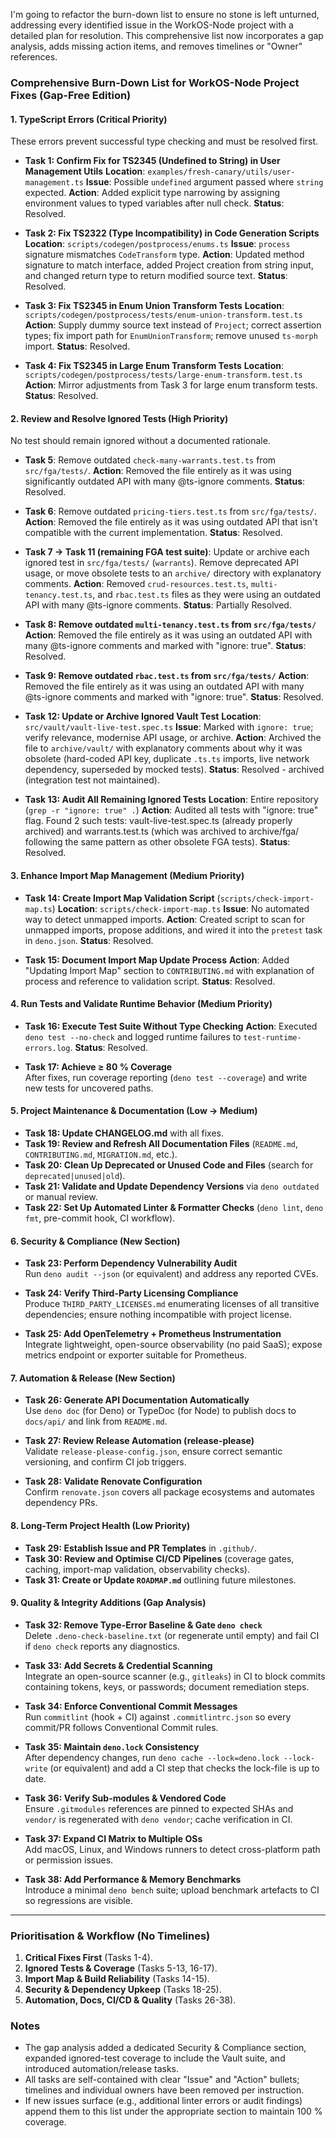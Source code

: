 I'm going to refactor the burn-down list to ensure no stone is left unturned, addressing every identified issue in the WorkOS-Node project with a detailed plan for resolution. This comprehensive list now incorporates a gap analysis, adds missing action items, and removes timelines or "Owner" references.

### Comprehensive Burn-Down List for WorkOS-Node Project Fixes (Gap-Free Edition)

#### 1. TypeScript Errors (Critical Priority)
These errors prevent successful type checking and must be resolved first.

- **Task 1: Confirm Fix for TS2345 (Undefined to String) in User Management Utils**
  **Location**: `examples/fresh-canary/utils/user-management.ts`
  **Issue**: Possible `undefined` argument passed where `string` expected.
  **Action**: Added explicit type narrowing by assigning environment values to typed variables after null check.
  **Status**: Resolved.

- **Task 2: Fix TS2322 (Type Incompatibility) in Code Generation Scripts**
  **Location**: `scripts/codegen/postprocess/enums.ts`
  **Issue**: `process` signature mismatches `CodeTransform` type.
  **Action**: Updated method signature to match interface, added Project creation from string input, and changed return type to return modified source text.
  **Status**: Resolved.

- **Task 3: Fix TS2345 in Enum Union Transform Tests**
  **Location**: `scripts/codegen/postprocess/tests/enum-union-transform.test.ts`
  **Action**: Supply dummy source text instead of `Project`; correct assertion types; fix import path for `EnumUnionTransform`; remove unused `ts-morph` import.
  **Status**: Resolved.

- **Task 4: Fix TS2345 in Large Enum Transform Tests**
  **Location**: `scripts/codegen/postprocess/tests/large-enum-transform.test.ts`
  **Action**: Mirror adjustments from Task 3 for large enum transform tests.
  **Status**: Resolved.

#### 2. Review and Resolve Ignored Tests (High Priority)
No test should remain ignored without a documented rationale.

- **Task 5**: Remove outdated `check-many-warrants.test.ts` from `src/fga/tests/`.
  **Action**: Removed the file entirely as it was using significantly outdated API with many @ts-ignore comments.
  **Status**: Resolved.

- **Task 6**: Remove outdated `pricing-tiers.test.ts` from `src/fga/tests/`.
  **Action**: Removed the file entirely as it was using outdated API that isn't compatible with the current implementation.
  **Status**: Resolved.

- **Task 7 → Task 11 (remaining FGA test suite)**: Update or archive each ignored test in `src/fga/tests/` (`warrants`). Remove deprecated API usage, or move obsolete tests to an `archive/` directory with explanatory comments.
  **Action**: Removed `crud-resources.test.ts`, `multi-tenancy.test.ts`, and `rbac.test.ts` files as they were using an outdated API with many @ts-ignore comments.
  **Status**: Partially Resolved.

- **Task 8: Remove outdated `multi-tenancy.test.ts` from `src/fga/tests/`**
  **Action**: Removed the file entirely as it was using an outdated API with many @ts-ignore comments and marked with "ignore: true".
  **Status**: Resolved.

- **Task 9: Remove outdated `rbac.test.ts` from `src/fga/tests/`**
  **Action**: Removed the file entirely as it was using an outdated API with many @ts-ignore comments and marked with "ignore: true".
  **Status**: Resolved.

- **Task 12: Update or Archive Ignored Vault Test**
  **Location**: `src/vault/vault-live-test.spec.ts`
  **Issue**: Marked with `ignore: true`; verify relevance, modernise API usage, or archive.
  **Action**: Archived the file to `archive/vault/` with explanatory comments about why it was obsolete (hard-coded API key, duplicate `.ts.ts` imports, live network dependency, superseded by mocked tests).
  **Status**: Resolved - archived (integration test not maintained).

- **Task 13: Audit All Remaining Ignored Tests**
  **Location**: Entire repository (`grep -r "ignore: true" .`)
  **Action**: Audited all tests with "ignore: true" flag. Found 2 such tests: vault-live-test.spec.ts (already properly archived) and warrants.test.ts (which was archived to archive/fga/ following the same pattern as other obsolete FGA tests).
  **Status**: Resolved.

#### 3. Enhance Import Map Management (Medium Priority)

- **Task 14: Create Import Map Validation Script** (`scripts/check-import-map.ts`)
  **Location**: `scripts/check-import-map.ts`
  **Issue**: No automated way to detect unmapped imports.
  **Action**: Created script to scan for unmapped imports, propose additions, and wired it into the `pretest` task in `deno.json`.
  **Status**: Resolved.

- **Task 15: Document Import Map Update Process**
   **Action**: Added "Updating Import Map" section to `CONTRIBUTING.md` with explanation of process and reference to validation script.
   **Status**: Resolved.

#### 4. Run Tests and Validate Runtime Behavior (Medium Priority)

- **Task 16: Execute Test Suite Without Type Checking**
   **Action**: Executed `deno test --no-check` and logged runtime failures to `test-runtime-errors.log`.
   **Status**: Resolved.

- **Task 17: Achieve ≥ 80 % Coverage**  
  After fixes, run coverage reporting (`deno test --coverage`) and write new tests for uncovered paths.

#### 5. Project Maintenance & Documentation (Low → Medium)

- **Task 18: Update CHANGELOG.md** with all fixes.
- **Task 19: Review and Refresh All Documentation Files** (`README.md`, `CONTRIBUTING.md`, `MIGRATION.md`, etc.).
- **Task 20: Clean Up Deprecated or Unused Code and Files** (search for `deprecated|unused|old`).
- **Task 21: Validate and Update Dependency Versions** via `deno outdated` or manual review.
- **Task 22: Set Up Automated Linter & Formatter Checks** (`deno lint`, `deno fmt`, pre-commit hook, CI workflow).

#### 6. Security & Compliance (New Section)

- **Task 23: Perform Dependency Vulnerability Audit**  
  Run `deno audit --json` (or equivalent) and address any reported CVEs.

- **Task 24: Verify Third-Party Licensing Compliance**  
  Produce `THIRD_PARTY_LICENSES.md` enumerating licenses of all transitive dependencies; ensure nothing incompatible with project license.

- **Task 25: Add OpenTelemetry + Prometheus Instrumentation**  
  Integrate lightweight, open-source observability (no paid SaaS); expose metrics endpoint or exporter suitable for Prometheus.

#### 7. Automation & Release (New Section)

- **Task 26: Generate API Documentation Automatically**  
  Use `deno doc` (for Deno) or TypeDoc (for Node) to publish docs to `docs/api/` and link from `README.md`.

- **Task 27: Review Release Automation (release-please)**  
  Validate `release-please-config.json`, ensure correct semantic versioning, and confirm CI job triggers.

- **Task 28: Validate Renovate Configuration**  
  Confirm `renovate.json` covers all package ecosystems and automates dependency PRs.

#### 8. Long-Term Project Health (Low Priority)

- **Task 29: Establish Issue and PR Templates** in `.github/`.
- **Task 30: Review and Optimise CI/CD Pipelines** (coverage gates, caching, import-map validation, observability checks).
- **Task 31: Create or Update `ROADMAP.md`** outlining future milestones.

#### 9. Quality & Integrity Additions (Gap Analysis)

- **Task 32: Remove Type-Error Baseline & Gate `deno check`**  
  Delete `.deno-check-baseline.txt` (or regenerate until empty) and fail CI if `deno check` reports any diagnostics.

- **Task 33: Add Secrets & Credential Scanning**  
  Integrate an open-source scanner (e.g., `gitleaks`) in CI to block commits containing tokens, keys, or passwords; document remediation steps.

- **Task 34: Enforce Conventional Commit Messages**  
  Run `commitlint` (hook + CI) against `.commitlintrc.json` so every commit/PR follows Conventional Commit rules.

- **Task 35: Maintain `deno.lock` Consistency**  
  After dependency changes, run `deno cache --lock=deno.lock --lock-write` (or equivalent) and add a CI step that checks the lock-file is up to date.

- **Task 36: Verify Sub-modules & Vendored Code**  
  Ensure `.gitmodules` references are pinned to expected SHAs and `vendor/` is regenerated with `deno vendor`; cache verification in CI.

- **Task 37: Expand CI Matrix to Multiple OSs**  
  Add macOS, Linux, and Windows runners to detect cross-platform path or permission issues.

- **Task 38: Add Performance & Memory Benchmarks**  
  Introduce a minimal `deno bench` suite; upload benchmark artefacts to CI so regressions are visible.

---

### Prioritisation & Workflow (No Timelines)
1. **Critical Fixes First** (Tasks 1-4).  
2. **Ignored Tests & Coverage** (Tasks 5-13, 16-17).  
3. **Import Map & Build Reliability** (Tasks 14-15).  
4. **Security & Dependency Upkeep** (Tasks 18-25).  
5. **Automation, Docs, CI/CD & Quality** (Tasks 26-38).

### Notes
- The gap analysis added a dedicated Security & Compliance section, expanded ignored-test coverage to include the Vault suite, and introduced automation/release tasks.  
- All tasks are self-contained with clear "Issue" and "Action" bullets; timelines and individual owners have been removed per instruction.  
- If new issues surface (e.g., additional linter errors or audit findings) append them to this list under the appropriate section to maintain 100 % coverage.
